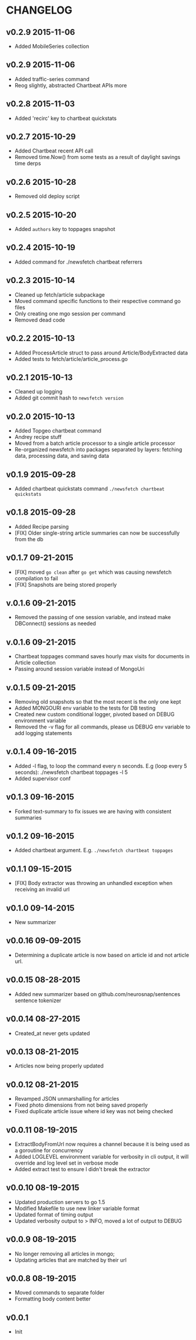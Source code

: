 CHANGELOG
=========

v0.2.9 2015-11-06
-----------------

* Added MobileSeries collection

v0.2.9 2015-11-06
-----------------

* Added traffic-series command
* Reog slightly, abstracted Chartbeat APIs more

v0.2.8 2015-11-03
-----------------

* Added 'recirc' key to chartbeat quickstats

v0.2.7 2015-10-29
-----------------

* Added Chartbeat recent API call
* Removed time.Now() from some tests as a result of daylight savings time derps

v0.2.6 2015-10-28
-----------------

* Removed old deploy script

v0.2.5 2015-10-20
-----------------

* Added `authors` key to toppages snapshot

v0.2.4 2015-10-19
-----------------

* Added command for ./newsfetch chartbeat referrers

v0.2.3 2015-10-14
-----------------

* Cleaned up fetch/article subpackage
* Moved command specific functions to their respective command go files
* Only creating one mgo session per command
* Removed dead code

v0.2.2 2015-10-13
-----------------

* Added ProcessArticle struct to pass around Article/BodyExtracted data
* Added tests to fetch/article/article\_process.go

v0.2.1 2015-10-13
-----------------

* Cleaned up logging
* Added git commit hash to `newsfetch version`

v0.2.0 2015-10-13
-----------------

* Added Topgeo chartbeat command
* Andrey recipe stuff
* Moved from a batch article processor to a single article processor
* Re-organized newsfetch into packages separated by layers: fetching data, processing data, and saving data

v0.1.9 2015-09-28
-----------------

* Added chartbeat quickstats command `./newsfetch chartbeat quickstats`

v0.1.8 2015-09-28
-----------------

* Added Recipe parsing
* [FIX] Older single-string article summaries can now be successfully from the db


v0.1.7 09-21-2015
-----------------

* [FIX] moved `go clean` after `go get` which was causing newsfetch compilation to fail
* [FIX] Snapshots are being stored properly

v.0.1.6 09-21-2015
------------------

* Removed the passing of one session variable, and instead make DBConnect() sessions as needed

v.0.1.6 09-21-2015
------------------

* Chartbeat toppages command saves hourly max visits for documents in Article collection
* Passing around session variable instead of MongoUri

v.0.1.5 09-21-2015
------------------

* Removing old snapshots so that the most recent is the only one kept
* Added MONGOURI env variable to the tests for DB testing
* Created new custom conditional logger, pivoted based on DEBUG environment variable
* Removed the -v flag for all commands, please us DEBUG env variable to add logging statements

v.0.1.4 09-16-2015
------------------

* Added -l flag, to loop the command every n seconds. E.g (loop every 5 seconds): ./newsfetch chartbeat toppages -l 5
* Added supervisor conf

v0.1.3 09-16-2015
-----------------

* Forked text-summary to fix issues we are having with consistent summaries

v0.1.2 09-16-2015
------------------

* Added chartbeat argument. E.g. `./newsfetch chartbeat toppages`

v0.1.1 09-15-2015
------------------

* [FIX] Body extractor was throwing an unhandled exception when receiving an invalid url

v0.1.0 09-14-2015
-----------------

* New summarizer

v0.0.16 09-09-2015
------------------

* Determining a duplicate article is now based on article id and not article url.

v0.0.15 08-28-2015
------------------

* Added new summarizer based on github.com/neurosnap/sentences sentence tokenizer

v0.0.14 08-27-2015
------------------

* Created_at never gets updated

v0.0.13 08-21-2015
------------------

* Articles now being properly updated

v0.0.12 08-21-2015
------------------

* Revamped JSON unmarshalling for articles
* Fixed photo dimensions from not being saved properly
* Fixed duplicate article issue where id key was not being checked

v0.0.11 08-19-2015
------------------

* ExtractBodyFromUrl now requires a channel because it is being used as a goroutine
for concurrency
* Added LOGLEVEL environment variable for verbosity in cli output, it will override
and log level set in verbose mode
* Added extract test to ensure I didn't break the extractor

v0.0.10 08-19-2015
------------------

* Updated production servers to go 1.5
* Modified Makefile to use new linker variable format
* Updated format of timing output
* Updated verbosity output to > INFO, moved a lot of output to DEBUG

v0.0.9 08-19-2015
-----------------

* No longer removing all articles in mongo;
* Updating articles that are matched by their url

v0.0.8 08-19-2015
-----------------

* Moved commands to separate folder
* Formatting body content better

v0.0.1
------

* Init
